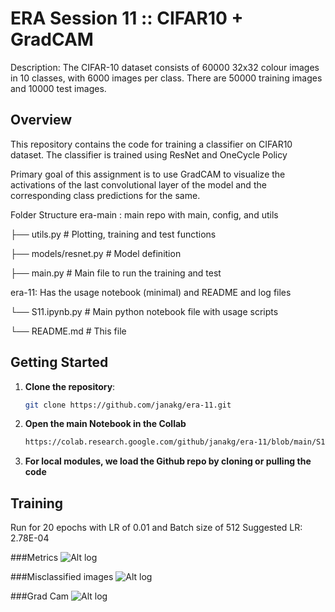 # ERA Session 11 :: CIFAR10 + GradCAM

Description: The CIFAR-10 dataset consists of 60000 32x32 colour images in 10 classes, with 6000 images per class. There are 50000 training images and 10000 test images.

## Overview

This repository contains the code for training a classifier on CIFAR10 dataset. The classifier is trained using ResNet and OneCycle Policy

Primary goal of this assignment is to use GradCAM to visualize the activations of the last convolutional layer of the model and the corresponding class predictions for the same.

Folder Structure
era-main : main repo with main, config, and utils 

├── utils.py # Plotting, training and test functions

├── models/resnet.py # Model definition

├── main.py # Main file to run the training and test


era-11: Has the usage notebook (minimal) and README and log files  

└── S11.ipynb.py # Main python notebook file with usage scripts

└── README.md # This file


## Getting Started

1. **Clone the repository**:

   ```bash
   git clone https://github.com/janakg/era-11.git

2. **Open the main Notebook in the Collab**

    ```bash
    https://colab.research.google.com/github/janakg/era-11/blob/main/S11.ipynb

3. **For local modules, we load the Github repo by cloning or pulling the code**


## Training
Run for 20 epochs with LR of 0.01 and Batch size of 512
Suggested LR: 2.78E-04


###Metrics
![Alt log](training-log.png)


###Misclassified images
![Alt log](misclassified.png)


###Grad Cam
![Alt log](gradcam.png)
